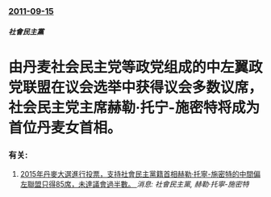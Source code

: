 ### [2011-09-15](/news/2011/09/15/index.md)

##### 社會民主黨
# 由丹麦社会民主党等政党组成的中左翼政党联盟在议会选举中获得议会多数议席，社会民主党主席赫勒·托宁-施密特将成为首位丹麦女首相。




### 有关:

1. [ 2015年丹麥大選進行投票，支持社會民主黨籍首相赫勒·托寧-施密特的中間偏左聯盟只得85席，未達議會過半數。 ](/zh/news/2015/06/18/2015年丹麥大選進行投票-支持社會民主黨籍首相赫勒-托寧-施密特的中間偏左聯盟只得85席-未達議會過半數.md) _消息: 社會民主黨, 赫勒·托寧-施密特_
